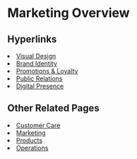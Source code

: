 # Marketing Overview

## Hyperlinks
<li><a href="marketing/ambience.md">Visual Design</a></li>
<li><a href="marketing/brand.md">Brand Identity</a></li>
<li><a href="marketing/loyalties.md">Promotions &amp; Loyalty</a></li>
<li><a href="marketing/relations.md">Public Relations</a></li>
 <li><a href="marketing/socials.md">Digital Presence</a></li>

## Other Related Pages
<li><a href="customers/about.md">Customer Care</a></li>
<li><a href="business/about.md">Marketing</a></li>
<li><a href="product/about.md">Products</a></li>
<li><a href="docs/about.md">Operations</a></li>